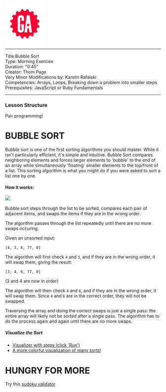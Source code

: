 ![](/ga_cog.png)

---
Title:Bubble Sort<br>
Type: Morning Exercise <br>
Duration: "0:45"<br>
Creator: Thom Page <br>
Very Minor Modifications by: Karolin Rafalski<br>
Competencies:  Arrays, Loops, Breaking down a problem into smaller steps<br>
Prerequisites: JavaScript or Ruby Fundamentals<br>

---

### Lesson Structure
Pair programming!

# BUBBLE SORT

Bubble sort is one of the first sorting algorithms you should master. While it isn't particularly efficient, it's simple and intuitive.  Bubble Sort compares neighboring elements and forces larger elements to 'bubble' to the end of an array while simultaneously 'floating' smaller elements to the top/front of a list.  This sorting algorithm is what you might do if you were asked to sort a list one by one.


#### How it works:

![](https://upload.wikimedia.org/wikipedia/commons/c/c8/Bubble-sort-example-300px.gif)

Bubble sort steps through the list to be sorted, compares each pair of adjacent items, and swaps the items if they are in the wrong order.

The algorithm passes through the list repeatedly until there are no more swaps occuring.

Given an unsorted input:

```
[4, 3, 6, 77, 0]
```

The algorithm will first check `4` and `3`, and if they are in the wrong order, it will swap them, giving the result:

```
[3, 4, 6, 77, 0]
```

(3 and 4 are now in order)

The algorithm will then check `4` and `6`, and if they are in the wrong order, it will swap them. Since `4` and `6` are in the correct order, they will not be swapped.

Traversing the array and doing the correct swaps is just a single pass: the entire array will likely not be sorted after a single pass. The algorithm has to do the process again and again until there are no more swaps.

##### Visualize the Sort
- [Visualizer with steps (click 'Run')](https://www.hackerearth.com/practice/algorithms/sorting/bubble-sort/visualize/)
- [A more colorful visualization of many sorts!](https://imgur.com/gallery/voutF#7VfpnQp)

# HUNGRY FOR MORE

Try this [sudoku validator](https://www.codewars.com/kata/53db96041f1a7d32dc0004d2/train/javascript)
